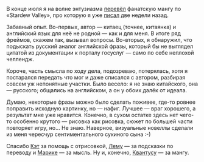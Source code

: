 ﻿В конце июля я на волне энтузиазма [перевёл](https://acomics.ru/~sebby-x-player) фанатскую мангу по «Stardew Valley», про которую я уже [писал](/notes/stardew-valley) две недели назад.

Забавный опыт. Во-первых, автор — китаец (точнее, китаянка) и английский язык для неё не родной — как и для меня. В итоге ряд фреймов, скажем так, вызывал вопросы. Во-вторых, я обнаружил, что подыскать русский аналог английской фразы, который бы не выглядел цитатой из документации к порталу госуслуг — само по себе неплохой челлендж.

Короче, часть смысла по ходу дела, подозреваю, потерялась, хотя я постарался передать что мог и даже списался с автором, разбирая совсем уж непонятные участки. Было весело: я не знаю китайского, она — русского; общались на английском, а он у обоих далёк от идеала.

Думаю, некоторые фразы можно было сделать поживее, где-то ровнее поправить исходную картинку, но — нафиг. Лучшее — враг хорошего, а результат мне уже нравится. Конечно, в сухом остатке здесь нет чего-то особенно крутого — рисовка как рисовка, сюжет по большей части повторяет игру, но... Не знаю. Наверное, визуальные новеллы сделали из меня чересчур сентиментального сукиного сына :-)

Спасибо [Кэт](https://vk.com/id54890849) за помощь с отрисовкой, [Лему](https://twitter.com/amish77kin) — за подсказки по переводу и [Марике](https://vk.com/mahrunteka) — за мысль. Ну и, конечно, [Квантусу](https://curayukie.deviantart.com) — за мангу.